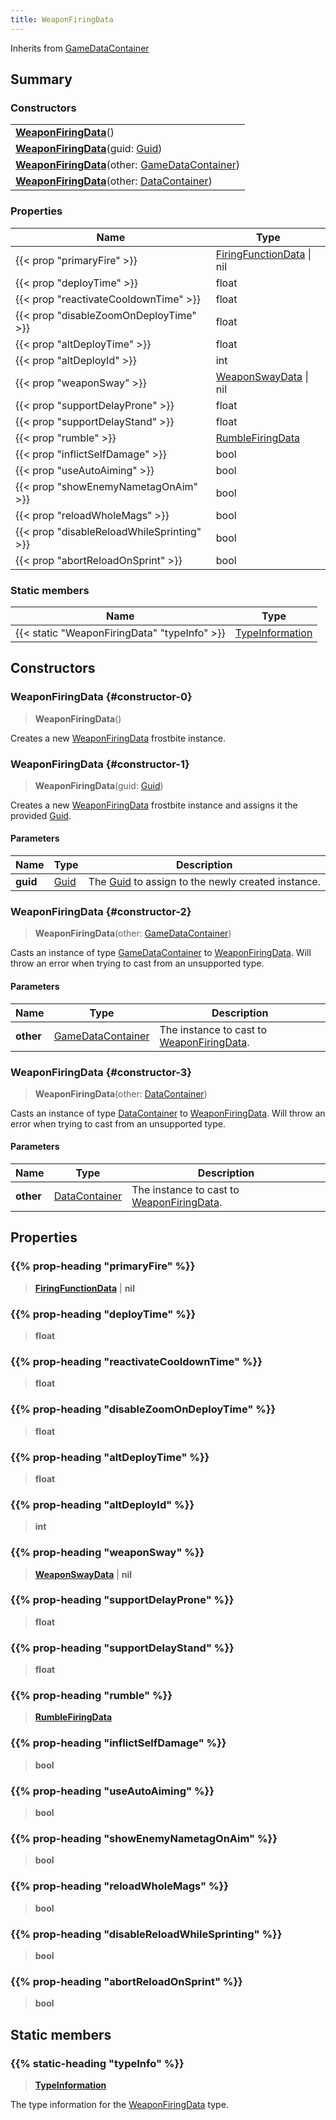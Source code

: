 ```yaml
---
title: WeaponFiringData
---
```


Inherits from [GameDataContainer](/vext/ref/fb/gamedatacontainer)

## Summary

### Constructors

|  |
| --- |
| **[WeaponFiringData](#constructor-0)**() |
| **[WeaponFiringData](#constructor-1)**(guid: [Guid](/vext/ref/shared/type/guid)) |
| **[WeaponFiringData](#constructor-2)**(other: [GameDataContainer](/vext/ref/fb/gamedatacontainer)) |
| **[WeaponFiringData](#constructor-3)**(other: [DataContainer](/vext/ref/shared/type/datacontainer)) |

### Properties

| Name | Type |
| ---- | ---- |
| {{< prop "primaryFire" >}} | [FiringFunctionData](/vext/ref/fb/firingfunctiondata) \| nil |
| {{< prop "deployTime" >}} | float |
| {{< prop "reactivateCooldownTime" >}} | float |
| {{< prop "disableZoomOnDeployTime" >}} | float |
| {{< prop "altDeployTime" >}} | float |
| {{< prop "altDeployId" >}} | int |
| {{< prop "weaponSway" >}} | [WeaponSwayData](/vext/ref/fb/weaponswaydata) \| nil |
| {{< prop "supportDelayProne" >}} | float |
| {{< prop "supportDelayStand" >}} | float |
| {{< prop "rumble" >}} | [RumbleFiringData](/vext/ref/fb/rumblefiringdata) |
| {{< prop "inflictSelfDamage" >}} | bool |
| {{< prop "useAutoAiming" >}} | bool |
| {{< prop "showEnemyNametagOnAim" >}} | bool |
| {{< prop "reloadWholeMags" >}} | bool |
| {{< prop "disableReloadWhileSprinting" >}} | bool |
| {{< prop "abortReloadOnSprint" >}} | bool |

### Static members

| Name | Type |
| ---- | ---- |
| {{< static "WeaponFiringData" "typeInfo" >}} | [TypeInformation](/vext/ref/shared/type/typeinformation) |

## Constructors

### WeaponFiringData {#constructor-0}

> **WeaponFiringData**()

Creates a new [WeaponFiringData](/vext/ref/fb/weaponfiringdata) frostbite instance.

### WeaponFiringData {#constructor-1}

> **WeaponFiringData**(guid: [Guid](/vext/ref/shared/type/guid))

Creates a new [WeaponFiringData](/vext/ref/fb/weaponfiringdata) frostbite instance and assigns it the provided [Guid](/vext/ref/shared/type/guid).

#### Parameters

| Name | Type | Description |
| ---- | ---- | ----------- |
| **guid** | [Guid](/vext/ref/shared/type/guid) | The [Guid](/vext/ref/shared/type/guid) to assign to the newly created instance. |

### WeaponFiringData {#constructor-2}

> **WeaponFiringData**(other: [GameDataContainer](/vext/ref/fb/gamedatacontainer))

Casts an instance of type [GameDataContainer](/vext/ref/fb/gamedatacontainer) to [WeaponFiringData](/vext/ref/fb/weaponfiringdata). Will throw an error when trying to cast from an unsupported type.

#### Parameters

| Name | Type | Description |
| ---- | ---- | ----------- |
| **other** | [GameDataContainer](/vext/ref/fb/gamedatacontainer) | The instance to cast to [WeaponFiringData](/vext/ref/fb/weaponfiringdata). |

### WeaponFiringData {#constructor-3}

> **WeaponFiringData**(other: [DataContainer](/vext/ref/shared/type/datacontainer))

Casts an instance of type [DataContainer](/vext/ref/shared/type/datacontainer) to [WeaponFiringData](/vext/ref/fb/weaponfiringdata). Will throw an error when trying to cast from an unsupported type.

#### Parameters

| Name | Type | Description |
| ---- | ---- | ----------- |
| **other** | [DataContainer](/vext/ref/shared/type/datacontainer) | The instance to cast to [WeaponFiringData](/vext/ref/fb/weaponfiringdata). |

## Properties

### {{% prop-heading "primaryFire" %}}

> **[FiringFunctionData](/vext/ref/fb/firingfunctiondata)** \| **nil**

### {{% prop-heading "deployTime" %}}

> **float**

### {{% prop-heading "reactivateCooldownTime" %}}

> **float**

### {{% prop-heading "disableZoomOnDeployTime" %}}

> **float**

### {{% prop-heading "altDeployTime" %}}

> **float**

### {{% prop-heading "altDeployId" %}}

> **int**

### {{% prop-heading "weaponSway" %}}

> **[WeaponSwayData](/vext/ref/fb/weaponswaydata)** \| **nil**

### {{% prop-heading "supportDelayProne" %}}

> **float**

### {{% prop-heading "supportDelayStand" %}}

> **float**

### {{% prop-heading "rumble" %}}

> **[RumbleFiringData](/vext/ref/fb/rumblefiringdata)**

### {{% prop-heading "inflictSelfDamage" %}}

> **bool**

### {{% prop-heading "useAutoAiming" %}}

> **bool**

### {{% prop-heading "showEnemyNametagOnAim" %}}

> **bool**

### {{% prop-heading "reloadWholeMags" %}}

> **bool**

### {{% prop-heading "disableReloadWhileSprinting" %}}

> **bool**

### {{% prop-heading "abortReloadOnSprint" %}}

> **bool**

## Static members

### {{% static-heading "typeInfo" %}}

> **[TypeInformation](/vext/ref/shared/type/typeinformation)**

The type information for the [WeaponFiringData](/vext/ref/fb/weaponfiringdata) type.

